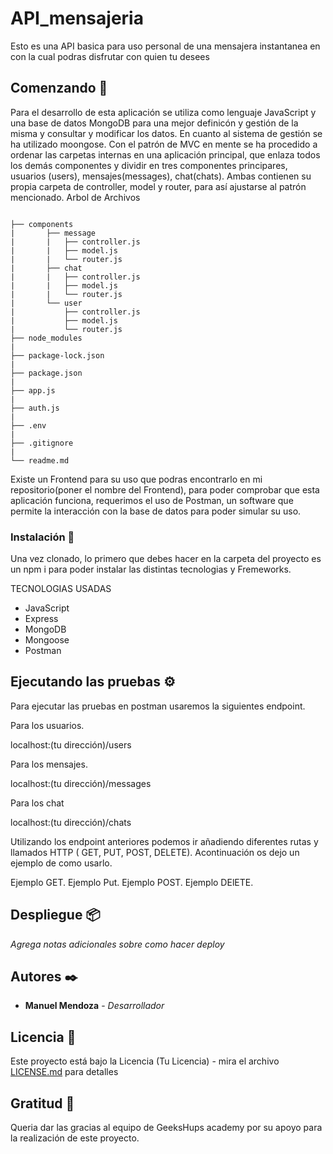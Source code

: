 # API_mensajeria

Esto es una API basica para uso personal de una mensajera instantanea en con la cual podras disfrutar con quien tu desees

## Comenzando 🚀

Para el desarrollo de esta aplicación se utiliza como lenguaje JavaScript y una base de datos MongoDB para una mejor definicón y gestión de la misma y consultar y modificar los datos. En cuanto al sistema de gestión se ha utilizado moongose.
Con el patrón de MVC en mente se ha procedido a ordenar las carpetas internas en una aplicación principal, que enlaza todos los demás componentes y dividir en tres componentes principares, usuarios (users), mensajes(messages), chat(chats). 
Ambas contienen su propia carpeta de controller, model y router, para así ajustarse al patrón mencionado.
Arbol de Archivos
````tree

├── components
|       ├── message
|       |   ├── controller.js
|       |   ├── model.js
|       |   └── router.js
|       ├── chat
|       |   ├── controller.js
|       |   ├── model.js
|       |   └── router.js
|       └── user
|           ├── controller.js
|           ├── model.js
|           └── router.js
├── node_modules
|
├── package-lock.json
|
├── package.json
|
├── app.js
|
├── auth.js
|
├── .env
|
├── .gitignore
|
└── readme.md

````
Existe un Frontend  para su uso que podras encontrarlo en mi repositorio(poner el nombre del Frontend), para poder comprobar que esta aplicación funciona, requerimos el uso de Postman, un software que permite la interacción con la base de datos para poder simular su uso.



### Instalación 🔧

Una vez clonado, lo primero que debes hacer en la carpeta del proyecto es un npm i para poder instalar las distintas tecnologias y Fremeworks.

TECNOLOGIAS USADAS
- JavaScript
- Express
- MongoDB
- Mongoose
- Postman

## Ejecutando las pruebas ⚙️

Para ejecutar las pruebas en postman usaremos la siguientes endpoint.

Para los usuarios.

localhost:(tu dirección)/users

Para los mensajes.

localhost:(tu dirección)/messages

Para los chat

localhost:(tu dirección)/chats

Utilizando los endpoint anteriores podemos ir añadiendo diferentes rutas y llamados HTTP ( GET, PUT, POST, DELETE). Acontinuación os dejo un ejemplo de como usarlo.

Ejemplo GET.
Ejemplo Put.
Ejemplo POST.
Ejemplo DElETE.

## Despliegue 📦

_Agrega notas adicionales sobre como hacer deploy_

## Autores ✒️

* **Manuel Mendoza** - *Desarrollador*  

## Licencia 📄

Este proyecto está bajo la Licencia (Tu Licencia) - mira el archivo [LICENSE.md](LICENSE.md) para detalles

## Gratitud 🎁

Queria dar las gracias al equipo de GeeksHups academy por su apoyo para la realización de este proyecto.


